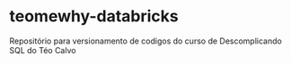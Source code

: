 # teomewhy-databricks

Repositório para versionamento de codigos do curso de Descomplicando SQL do Téo Calvo